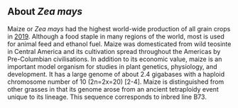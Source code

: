 About *Zea mays*
----------------

Maize or *Zea mays* had the highest world-wide production 
of all grain crops in [2019](http://faostat.fao.org).
Although a food staple in many regions of the world, most is used for
animal feed and ethanol fuel. Maize was domesticated from wild teosinte
in Central America and its cultivation spread throughout the Americas by
Pre-Columbian civilisations. In addition to its economic value, maize is
an important model organism for studies in plant genetics, physiology,
and development. It has a large genome of about 2.4 gigabases with a
haploid chromosome number of 10 (2n=2x=20) [2-4]. Maize is
distinguished from other grasses in that its genome arose from an
ancient tetraploidy event unique to its lineage.
This sequence corresponds to inbred line B73.
